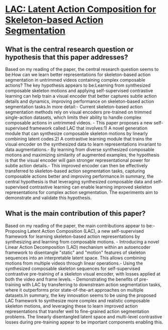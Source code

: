 # [LAC: Latent Action Composition for Skeleton-based Action Segmentation](https://arxiv.org/abs/2308.14500)

## What is the central research question or hypothesis that this paper addresses?

Based on my reading of the paper, the central research question seems to be:How can we learn better representations for skeleton-based action segmentation in untrimmed videos containing complex composable actions? The key hypothesis appears to be:Learning from synthesized composable skeleton motions and applying self-supervised contrastive learning can help train a visual encoder that better captures subtle action details and dynamics, improving performance on skeleton-based action segmentation tasks.In more detail:- Current skeleton-based action segmentation methods rely on visual encoders pre-trained on trimmed single-action datasets, which limits their ability to handle complex composable actions in untrimmed videos. - This paper proposes a new self-supervised framework called LAC that involves:1) A novel generation module that can synthesize composable skeleton motions by linearly combining latent codes.2) A contrastive learning module that trains the visual encoder on the synthesized data to learn representations invariant to data augmentations.- By learning from diverse synthesized composable motions and maximizing similarity of augmented examples, the hypothesis is that the visual encoder will gain stronger representational power for subtle action details.- This improved encoder can then be effectively transferred to skeleton-based action segmentation tasks, capturing composable actions better and improving performance.In summary, the central hypothesis is that leveraging synthesized composable data and self-supervised contrastive learning can enable learning improved skeleton representations for complex action segmentation. The experiments aim to demonstrate and validate this hypothesis.


## What is the main contribution of this paper?

Based on my reading of the paper, the main contributions appear to be:- Proposing Latent Action Composition (LAC), a new self-supervised framework for learning skeleton-based action representations by synthesizing and learning from composable motions. - Introducing a novel Linear Action Decomposition (LAD) mechanism within an autoencoder framework to disentangle "static" and "motion" features of skeleton sequences into an interpretable latent space. This allows combining motions from multiple videos through linear operations.- Using the synthesized composable skeleton sequences for self-supervised contrastive pre-training of a skeleton visual encoder, with losses applied at both the video and frame levels. - Demonstrating the benefits of pre-training with LAC by transferring to downstream action segmentation tasks, where it outperforms prior state-of-the-art approaches on multiple datasets.In summary, the key innovation seems to be using the proposed LAC framework to synthesize more complex and realistic composable skeleton motions, and leveraging these to learn improved action representations that transfer well to fine-grained action segmentation problems. The linearly disentangled latent space and multi-level contrastive losses during pre-training appear to be important components enabling this.
